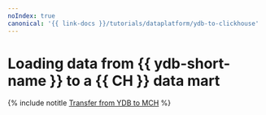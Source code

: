 ```yaml
---
noIndex: true
canonical: '{{ link-docs }}/tutorials/dataplatform/ydb-to-clickhouse'
---
```


# Loading data from {{ ydb-short-name }} to a {{ CH }} data mart

{% include notitle [Transfer from YDB to MCH](../../_tutorials/dataplatform/datatransfer/ydb-to-clickhouse.md) %}

